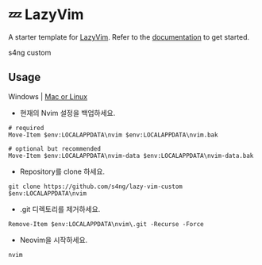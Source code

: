 # 💤 LazyVim 

A starter template for [LazyVim](https://github.com/LazyVim/LazyVim).
Refer to the [documentation](https://lazyvim.github.io/installation) to get started.

s4ng custom

## Usage

Windows | [Mac or Linux](https://github.com/s4ng/lazy-vim-custom)

- 현재의 Nvim 설정을 백업하세요.

```
# required
Move-Item $env:LOCALAPPDATA\nvim $env:LOCALAPPDATA\nvim.bak

# optional but recommended
Move-Item $env:LOCALAPPDATA\nvim-data $env:LOCALAPPDATA\nvim-data.bak
```

- Repository를 clone 하세요.

```
git clone https://github.com/s4ng/lazy-vim-custom $env:LOCALAPPDATA\nvim

```

- .git 디렉토리를 제거하세요.

```
Remove-Item $env:LOCALAPPDATA\nvim\.git -Recurse -Force

```

- Neovim을 시작하세요.

```
nvim
```
